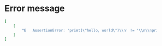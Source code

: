 # Error message

```json
[
    [
        "E   AssertionError: 'print(\"hello, world\")\\n' != '\\n\\nprint(\"hello, world\")\\n'\nE   + \nE   + \nE     print(\"hello, world\")"
    ]
]
```
